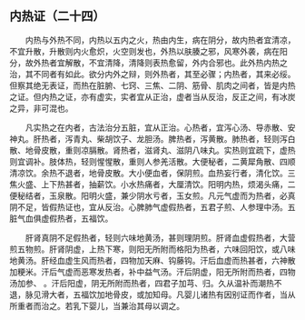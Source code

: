 ## 内热证（二十四）


&emsp;&emsp;内热与外热不同，内热以五内之火，热由内生，病在阴分，故内热者宜清凉，不宜升散，升散则内火愈炽，火空则发也，外热以肤腠之邪，风寒外袭，病在阳分，故外热者宜解散，不宜清降，清降则表热愈留，外内合邪也。此外热内热之治，其不同者有如此。欲分内外之辩，则外热者，其至必骤；内热者，其来必绥。但察其绝无表证，而热在脏腑、七窍、三焦、二阴、筋骨、肌肉之间者，皆是内热之证。但内热之证，亦有虚实，实者宜从正治，虚者当从反治，反正之间，有冰炭之异，非可混也。

&emsp;&emsp;凡实热之在内者，古法治分五脏，宜从正治。心热者，宜泻心汤、导赤散、安神丸。肝热者，泻青丸、柴胡饮子、龙胆汤。脾热者，泻黄散。肺热者，轻则泻白散、地骨皮散，重则凉膈散。肾热者，滋肾丸、滋阴八味丸。实热则宜疏下，虚热则宜调补。肢体热，轻则惺惺散，重则人参羌活散。大便秘者，二黄犀角散、四顺清凉饮。余热不退者，地骨皮散。大小便血者，保阴煎。血热妄行者，清化饮。三焦火盛、上下热甚者，抽薪饮。小水热痛者，大厘清饮。阳明内热，烦渴头痛，二便秘结者，玉泉散。阳明火盛，兼少阴水亏者，玉女煎。凡元气虚而为热者，必真阴不足，皆假热证也，宜从反治。心脾肺气虚假热者，五君子煎、人参理中汤。五脏气血俱虚假热者，五福饮。

&emsp;&emsp;肝肾真阴不足假热者，轻则六味地黄汤，甚则理阴煎。肝肾血虚假热者，大营煎五物煎。肝肾阴虚，上热下寒，则阳无所附而格阳为热者，六味回阳饮，或八味地黄汤。肝经血虚生风而热者，四物加天麻、钩藤钩。汗后血虚而热甚者，六神散加粳米。汗后气虚而恶寒发热者，补中益气汤。汗后阴虚，阳无所附而热者，四物汤加参、 。汗后阳虚，阴无所附而热者，四君子加芎、归。久从温补而潮热不退，脉见滑大者，五福饮加地骨皮，或加知母。凡婴儿诸热有因别证而作者，当从所重者而治之。若乳下婴儿，当兼治其母以调之。

